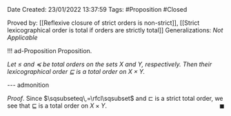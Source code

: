 <br />
<br />

Date Created: 23/01/2022 13:37:59
Tags: #Proposition #Closed 

Proved by: [[Reflexive closure of strict orders is non-strict]], [[Strict lexicographical order is total if orders are strictly total]]
Generalizations: _Not Applicable_

!!! ad-Proposition Proposition.

_Let $\leq$ and $\preceq$ be total orders on the sets $X$ and $Y$, respectively. Then their lexicographical order $\sqsubseteq$ is a total order on $X\times Y$._

--- admonition

_Proof_. Since $\sqsubseteq\,=\rfcl\sqsubset$ and $\sqsubset$ is a strict total order, we see that $\sqsubseteq$ is a total order on $X\times Y$.<span style="float:right;">$\blacksquare$</span>
